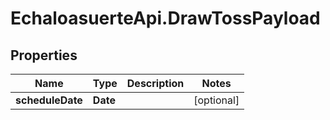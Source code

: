 # EchaloasuerteApi.DrawTossPayload

## Properties
Name | Type | Description | Notes
------------ | ------------- | ------------- | -------------
**scheduleDate** | **Date** |  | [optional] 


